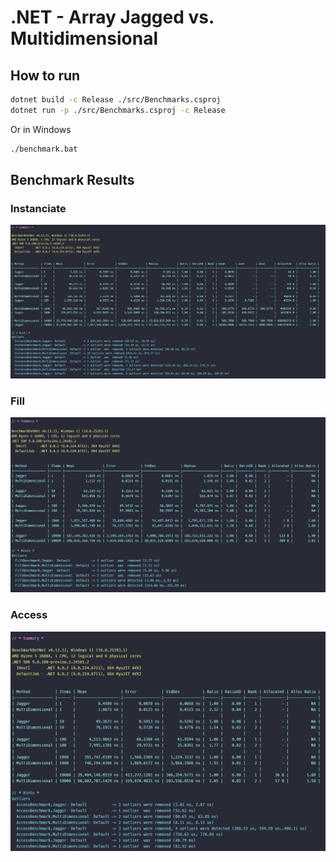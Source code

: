 # .NET - Array Jagged vs. Multidimensional

## How to run
```bash
dotnet build -c Release ./src/Benchmarks.csproj
dotnet run -p ./src/Benchmarks.csproj -c Release
```
Or in Windows
```bash
./benchmark.bat
```

## Benchmark Results

### Instanciate
![Instanciate](./Media/InstanciateBenchmark.png)

### Fill
![Fill](./Media/FillBenchmark.png)

### Access
![Access](./Media/AccessBenchmark.png)
